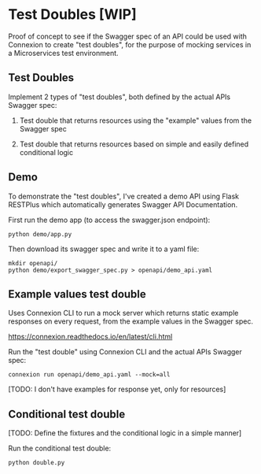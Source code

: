Test Doubles [WIP]
==================

Proof of concept to see if the Swagger spec of an API could be used with Connexion
to create "test doubles", for the purpose of mocking services in a Microservices
test environment.

Test Doubles
------------

Implement 2 types of "test doubles", both defined by the actual APIs Swagger spec:

1. Test double that returns resources using the "example" values from the Swagger spec

2. Test double that returns resources based on simple and easily defined conditional logic


Demo
----

To demonstrate the "test doubles", I've created a demo API using Flask RESTPlus
which automatically generates Swagger API Documentation.

First run the demo app (to access the swagger.json endpoint):

```
python demo/app.py

```

Then download its swagger spec and write it to a yaml file:

```
mkdir openapi/
python demo/export_swagger_spec.py > openapi/demo_api.yaml
```

Example values test double
--------------------------

Uses Connexion CLI to run a mock server which returns static example responses 
on every request, from the example values in the Swagger spec.

https://connexion.readthedocs.io/en/latest/cli.html

Run the "test double" using Connexion CLI and the actual APIs Swagger spec:

```
connexion run openapi/demo_api.yaml --mock=all
```

[TODO: I don't have examples for response yet, only for resources]

Conditional test double
-----------------------

[TODO: Define the fixtures and the conditional logic in a simple manner]

Run the conditional test double:

```
python double.py
```
